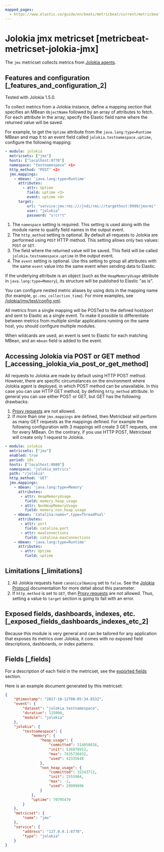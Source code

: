```yaml
---
mapped_pages:
  - https://www.elastic.co/guide/en/beats/metricbeat/current/metricbeat-metricset-jolokia-jmx.html
---
```


<!-- This file is generated! See scripts/mage/docs_collector.go -->

# Jolokia jmx metricset [metricbeat-metricset-jolokia-jmx]

The `jmx` metricset collects metrics from [Jolokia agents](https://jolokia.org/reference/html/agents.md).


## Features and configuration [_features_and_configuration_2]

Tested with Jolokia 1.5.0.

To collect metrics from a Jolokia instance, define a mapping section that specifies an MBean `ObjectName` followed by an array of attributes to fetch. For each attribute in the array, specify the Elastic field name where the returned value will be saved.

For example, to get the `Uptime` attribute from the `java.lang:type=Runtime` MBean and map it to an event field called `jolokia.testnamespace.uptime`, configure the following mapping:

```yaml
- module: jolokia
  metricsets: ["jmx"]
  hosts: ["localhost:8778"]
  namespace: "testnamespace" <1>
  http_method: "POST" <2>
  jmx.mappings:
    - mbean: 'java.lang:type=Runtime'
      attributes:
        - attr: Uptime
          field: uptime <3>
          event: uptime <4>
      target:
          url: "service:jmx:rmi:///jndi/rmi://targethost:9999/jmxrmi"
          user: "jolokia"
          password: "s!cr!t"
```

1. The `namespace` setting is required. This setting is used along with the module name to qualify field names in the output event.
2. The `http_method` setting is optional. By default all requests to Jolokia are performed using `POST` HTTP method. This setting allows only two values: `POST` or `GET`.
3. The field where the returned value will be saved. This field will be called `jolokia.testnamespace.uptime` in the output event.
4. The `event` setting is optional. Use this setting to group all attributes with the same `event` value into the same event when sending data to Elastic.


If the underlying attribute is an object (such as the `HeapMemoryUsage` attribute in `java.lang:type=Memory`), its structure will be published to Elastic "as is".

You can configure nested metric aliases by using dots in the mapping name (for example, `gc.cms_collection_time`). For more examples, see [/jolokia/jmx/test/config.yml](https://github.com/elastic/beats/blob/master/metricbeat/module/jolokia/jmx/_meta/test/config.yml).

All metrics from a single mapping will be POSTed to the defined host/port and sent to Elastic as a single event. To make it possible to differentiate between metrics from multiple similar applications running on the same host, you should configure multiple modules.

When wildcards are used, an event is sent to Elastic for each matching MBean, and an `mbean` field is added to the event.


## Accessing Jolokia via POST or GET method [_accessing_jolokia_via_post_or_get_method]

All requests to Jolokia are made by default using HTTP POST method. However, there are specific circumstances on the environment where Jolokia agent is deployed, in which POST method can be unavailable. In this case you can use HTTP GET method, by defining `http_method` attribute. In general you can use either POST or GET, but GET has the following drawbacks:

1. [Proxy requests](https://jolokia.org/reference/html/protocol.md#protocol-proxy) are not allowed.
2. If more than one `jmx.mappings` are defined, then Metricbeat will perform as many GET requests as the mappings defined. For example the following configuration with 3 mappings will create 3 GET requests, one for every MBean. On the contrary, if you use HTTP POST, Metricbeat will create only 1 request to Jolokia.

```yaml
- module: jolokia
  metricsets: ["jmx"]
  enabled: true
  period: 10s
  hosts: ["localhost:8080"]
  namespace: "jolokia_metrics"
  path: "/jolokia"
  http_method: 'GET'
  jmx.mappings:
    - mbean: 'java.lang:type=Memory'
      attributes:
       - attr: HeapMemoryUsage
         field: memory.heap_usage
       - attr: NonHeapMemoryUsage
         field: memory.non_heap_usage
    - mbean: 'Catalina:name=*,type=ThreadPool'
      attributes:
       - attr: port
         field: catalina.port
       - attr: maxConnections
         field: catalina.maxConnections
    - mbean: 'java.lang:type=Runtime'
      attributes:
       - attr: Uptime
         field: uptime
```


## Limitations [_limitations]

1. All Jolokia requests have `canonicalNaming` set to `false`. See the [Jolokia Protocol](https://jolokia.org/reference/html/protocol.md) documentation for more detail about this parameter.
2. If `http_method` is set to `GET`, then [Proxy requests](https://jolokia.org/reference/html/protocol.md#protocol-proxy) are not allowed. Thus, setting a value to `target` section is going to fail with an error.


## Exposed fields, dashboards, indexes, etc. [_exposed_fields_dashboards_indexes_etc_2]

Because this module is very general and can be tailored for any application that exposes its metrics over Jolokia, it comes with no exposed field descriptions, dashboards, or index patterns.

## Fields [_fields]

For a description of each field in the metricset, see the [exported fields](/reference/metricbeat/exported-fields-jolokia.md) section.

Here is an example document generated by this metricset:

```json
{
    "@timestamp": "2017-10-12T08:05:34.853Z",
    "event": {
        "dataset": "jolokia.testnamespace",
        "duration": 115000,
        "module": "jolokia"
    },
    "jolokia": {
        "testnamespace": {
            "memory": {
                "heap_usage": {
                    "committed": 514850816,
                    "init": 536870912,
                    "max": 7635730432,
                    "used": 42335648
                },
                "non_heap_usage": {
                    "committed": 32243712,
                    "init": 2555904,
                    "max": -1,
                    "used": 29999896
                }
            },
            "uptime": 70795470
        }
    },
    "metricset": {
        "name": "jmx"
    },
    "service": {
        "address": "127.0.0.1:8778",
        "type": "jolokia"
    }
}
```

